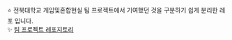 ⭐️ 전북대학교 게임및혼합현실 팀 프로젝트에서 기여했던 것을 구분하기 쉽게 분리한 레포 입니다.  
✨ [팀 프로젝트 레포지토리](https://github.com/LeeJungHwi/DataWarrior)